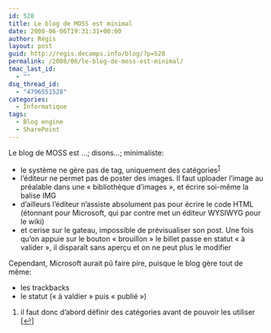 ```yaml
---
id: 528
title: Le blog de MOSS est minimal
date: 2008-06-06T19:31:31+00:00
author: Régis
layout: post
guid: http://regis.decamps.info/blog/?p=528
permalink: /2008/06/le-blog-de-moss-est-minimal/
tmac_last_id:
  - ""
dsq_thread_id:
  - "4796551528"
categories:
  - Informatique
tags:
  - Blog engine
  - SharePoint
---
```

Le blog de MOSS est …; disons…; minimaliste:

  * le système ne gère pas de tag, uniquement des catégories<sup><a href="#footnote_0_528" id="identifier_0_528" class="footnote-link footnote-identifier-link" title="il faut donc d’abord d&eacute;finir des cat&eacute;gories avant de pouvoir les utiliser">1</a></sup>
  * l’éditeur ne permet pas de poster des images. Il faut uploader l’image au préalable dans une « bibliothèque d’images », et écrire soi-même la balise IMG
  * d’ailleurs l’éditeur n’assiste absolument pas pour écrire le code HTML (étonnant pour Microsoft, qui par contre met un éditeur WYSIWYG pour le wiki)
  * et cerise sur le gateau, impossible de prévisualiser son post. Une fois qu’on appuie sur le bouton « brouillon » le billet passe en statut « à valider », il disparaît sans aperçu et on ne peut plus le modifier

Cependant, Microsoft aurait pû faire pire, puisque le blog gère tout de même:

  * les trackbacks
  * le statut (« à valdier » puis « publié »)

<ol class="footnotes">
  <li id="footnote_0_528" class="footnote">
    il faut donc d’abord définir des catégories avant de pouvoir les utiliser [<a href="#identifier_0_528" class="footnote-link footnote-back-link">&#8617;</a>]
  </li>
</ol>
